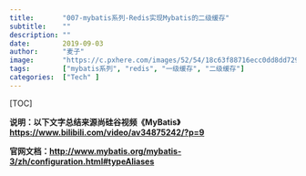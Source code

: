 ```yaml
---
title:       "007-mybatis系列-Redis实现Mybatis的二级缓存"
subtitle:    ""
description: ""
date:        2019-09-03
author:      "麦子"
image:       "https://c.pxhere.com/images/52/54/18c63f88716ecc0dd8dd729f47a3-1420031.jpg!d"
tags:        ["mybatis系列", "redis", "一级缓存", "二级缓存"]
categories:  ["Tech" ]
---
```


[TOC]

**说明：以下文字总结来源尚硅谷视频《MyBatis》<https://www.bilibili.com/video/av34875242/?p=9>**

**官网文档：<http://www.mybatis.org/mybatis-3/zh/configuration.html#typeAliases>**

